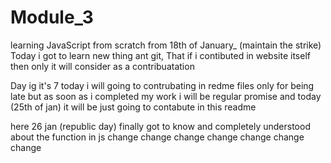 # Module_3
 learning JavaScript from scratch from 18th of January_ (maintain the strike)
 Today i got to learn new thing ant git, That if i contibuted in website itself then only it will consider as a contribuatation 

Day ig it's 7  today i will going to contrubating in redme files only for being late
but as soon as i completed my work i will be regular promise 
and today (25th of jan) it will be just going to contabute in this readme

here 26 jan (republic day)
finally got to know and completely understood about the function in js
change
change
change 
change
change
change change
